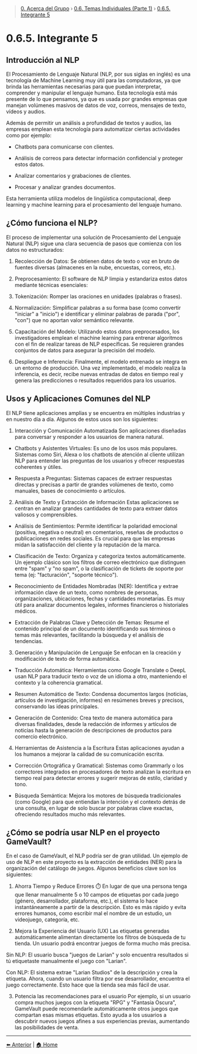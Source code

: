 > [0. Acerca del Grupo](../../0.md) › [0.6. Temas Individuales (Parte 1)](../0.6.md) › [0.6.5. Integrante 5](0.6.5.md)

# 0.6.5. Integrante 5 
## Introducción al NLP
El Procesamiento de Lenguaje Natural (NLP, por sus siglas en inglés) es una tecnología de Machine Learning muy útil para las computadoras, ya que brinda las herramientas necesarias para que puedan interpretar, comprender y manipular el lenguaje humano. Esta tecnología está más presente de lo que pensamos, ya que es usada por grandes empresas que manejan volúmenes masivos de datos de voz, correos, mensajes de texto, vídeos y audios.

Además de permitir un análisis a profundidad de textos y audios, las empresas emplean esta tecnología para automatizar ciertas actividades como por ejemplo:

* Chatbots para comunicarse con clientes.

* Análisis de correos para detectar información confidencial y proteger estos datos.

* Analizar comentarios y grabaciones de clientes.

* Procesar y analizar grandes documentos.

Esta herramienta utiliza modelos de lingüística computacional, deep learning y machine learning para el procesamiento del lenguaje humano.

## ¿Cómo funciona el NLP?
El proceso de implementar una solución de Procesamiento del Lenguaje Natural (NLP) sigue una clara secuencia de pasos que comienza con los datos no estructurados:

1. Recolección de Datos: Se obtienen datos de texto o voz en bruto de fuentes diversas (almacenes en la nube, encuestas, correos, etc.).

2. Preprocesamiento: El software de NLP limpia y estandariza estos datos mediante técnicas esenciales:

3. Tokenización: Romper las oraciones en unidades (palabras o frases).

4. Normalización: Simplificar palabras a su forma base (como convertir "iniciar" a "inicio") e identificar y eliminar palabras de parada ("por", "con") que no aportan valor semántico relevante.

5. Capacitación del Modelo: Utilizando estos datos preprocesados, los investigadores emplean el machine learning para entrenar algoritmos con el fin de realizar tareas de NLP específicas. Se requieren grandes conjuntos de datos para asegurar la precisión del modelo.

6. Despliegue e Inferencia: Finalmente, el modelo entrenado se integra en un entorno de producción. Una vez implementado, el modelo realiza la inferencia, es decir, recibe nuevas entradas de datos en tiempo real y genera las predicciones o resultados requeridos para los usuarios.

## Usos y Aplicaciones Comunes del NLP
El NLP tiene aplicaciones amplias y se encuentra en múltiples industrias y en nuestro día a día. Algunos de estos usos son los siguientes:

1. Interacción y Comunicación Automatizada
Son aplicaciones diseñadas para conversar y responder a los usuarios de manera natural.

* Chatbots y Asistentes Virtuales: Es uno de los usos más populares. Sistemas como Siri, Alexa o los chatbots de atención al cliente utilizan NLP para entender las preguntas de los usuarios y ofrecer respuestas coherentes y útiles.

* Respuesta a Preguntas: Sistemas capaces de extraer respuestas directas y precisas a partir de grandes volúmenes de texto, como manuales, bases de conocimiento o artículos.

2. Análisis de Texto y Extracción de Información
Estas aplicaciones se centran en analizar grandes cantidades de texto para extraer datos valiosos y comprensibles.

* Análisis de Sentimientos: Permite identificar la polaridad emocional (positiva, negativa o neutral) en comentarios, reseñas de productos o publicaciones en redes sociales. Es crucial para que las empresas midan la satisfacción del cliente y la reputación de la marca.

* Clasificación de Texto: Organiza y categoriza textos automáticamente. Un ejemplo clásico son los filtros de correo electrónico que distinguen entre "spam" y "no spam", o la clasificación de tickets de soporte por tema (ej: "facturación", "soporte técnico").

* Reconocimiento de Entidades Nombradas (NER): Identifica y extrae información clave de un texto, como nombres de personas, organizaciones, ubicaciones, fechas y cantidades monetarias. Es muy útil para analizar documentos legales, informes financieros o historiales médicos.

* Extracción de Palabras Clave y Detección de Temas: Resume el contenido principal de un documento identificando sus términos o temas más relevantes, facilitando la búsqueda y el análisis de tendencias.

3. Generación y Manipulación de Lenguaje
Se enfocan en la creación y modificación de texto de forma automática.

* Traducción Automática: Herramientas como Google Translate o DeepL usan NLP para traducir texto o voz de un idioma a otro, manteniendo el contexto y la coherencia gramatical.

* Resumen Automático de Texto: Condensa documentos largos (noticias, artículos de investigación, informes) en resúmenes breves y precisos, conservando las ideas principales.

* Generación de Contenido: Crea texto de manera automática para diversas finalidades, desde la redacción de informes y artículos de noticias hasta la generación de descripciones de productos para comercio electrónico.

4. Herramientas de Asistencia a la Escritura
Estas aplicaciones ayudan a los humanos a mejorar la calidad de su comunicación escrita.

* Corrección Ortográfica y Gramatical: Sistemas como Grammarly o los correctores integrados en procesadores de texto analizan la escritura en tiempo real para detectar errores y sugerir mejoras de estilo, claridad y tono.

* Búsqueda Semántica: Mejora los motores de búsqueda tradicionales (como Google) para que entiendan la intención y el contexto detrás de una consulta, en lugar de solo buscar por palabras clave exactas, ofreciendo resultados mucho más relevantes.

## ¿Cómo se podría usar NLP en el proyecto GameVault?
En el caso de GameVault, el NLP podría ser de gran utilidad. Un ejemplo de uso de NLP en este proyecto es la extracción de entidades (NER) para la organización del catálogo de juegos. Algunos beneficios clave son los siguientes:

1. Ahorra Tiempo y Reduce Errores ⏱️
En lugar de que una persona tenga que llenar manualmente 5 o 10 campos de etiquetas por cada juego (género, desarrollador, plataforma, etc.), el sistema lo hace instantáneamente a partir de la descripción. Esto es más rápido y evita errores humanos, como escribir mal el nombre de un estudio, un videojuego, categoría, etc.

2. Mejora la Experiencia del Usuario (UX) 
Las etiquetas generadas automáticamente alimentan directamente los filtros de búsqueda de tu tienda. Un usuario podrá encontrar juegos de forma mucho más precisa.

Sin NLP: El usuario busca "juegos de Larian" y solo encuentra resultados si tú etiquetaste manualmente el juego con "Larian".

Con NLP: El sistema extrae "Larian Studios" de la descripción y crea la etiqueta. Ahora, cuando un usuario filtra por ese desarrollador, encuentra el juego correctamente. Esto hace que la tienda sea más fácil de usar.

3. Potencia las recomendaciones para el usuario
Por ejemplo, si un usuario compra muchos juegos con la etiqueta "RPG" y "Fantasía Oscura", GameVault puede recomendarle automáticamente otros juegos que compartan esas mismas etiquetas. Esto ayuda a los usuarios a descubrir nuevos juegos afines a sus experiencias previas, aumentando las posibilidades de venta.

---

[⬅️ Anterior](../0.6.4/0.6.4.md) | [🏠 Home](../../../README.md)
